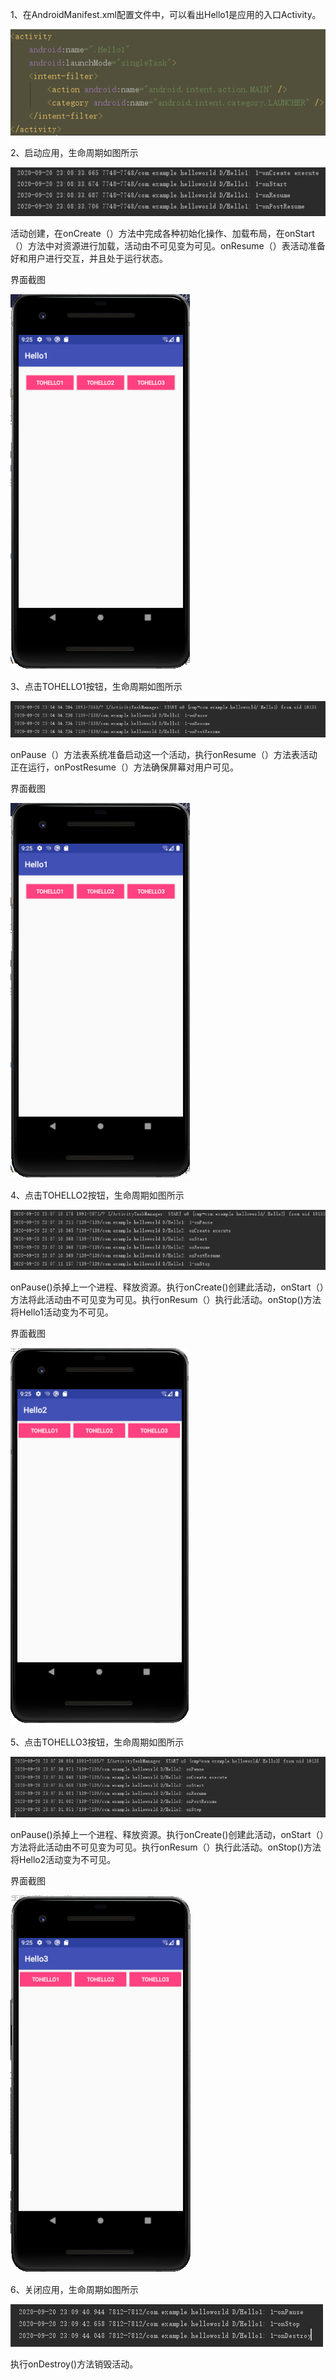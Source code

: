 1、在AndroidManifest.xml配置文件中，可以看出Hello1是应用的入口Activity。

![Image](https://github.com/mk272/2018118123_Android/raw/master/Lab_1/Lab_1_pictures/1.png)



2、启动应用，生命周期如图所示

![Image](https://github.com/mk272/2018118123_Android/raw/master/Lab_1/Lab_1_pictures/2_1.png)

活动创建，在onCreate（）方法中完成各种初始化操作、加载布局，在onStart（）方法中对资源进行加载，活动由不可见变为可见。onResume（）表活动准备好和用户进行交互，并且处于运行状态。

界面截图

![Image](https://github.com/mk272/2018118123_Android/raw/master/Lab_1/Lab_1_pictures/2_2.png)

3、点击TOHELLO1按钮，生命周期如图所示

![Image](https://github.com/mk272/2018118123_Android/raw/master/Lab_1/Lab_1_pictures/3_1.png)

onPause（）方法表系统准备启动这一个活动，执行onResume（）方法表活动正在运行，onPostResume（）方法确保屏幕对用户可见。

界面截图

![Image](https://github.com/mk272/2018118123_Android/raw/master/Lab_1/Lab_1_pictures/3_2.png)

4、点击TOHELLO2按钮，生命周期如图所示

![Image](https://github.com/mk272/2018118123_Android/raw/master/Lab_1/Lab_1_pictures/4_1.png)

onPause()杀掉上一个进程、释放资源。执行onCreate()创建此活动，onStart（）方法将此活动由不可见变为可见。执行onResum（）执行此活动。onStop()方法将Hello1活动变为不可见。

界面截图

![Image](https://github.com/mk272/2018118123_Android/raw/master/Lab_1/Lab_1_pictures/4_2.png)

5、点击TOHELLO3按钮，生命周期如图所示

![Image](https://github.com/mk272/2018118123_Android/raw/master/Lab_1/Lab_1_pictures/5_1.png)

onPause()杀掉上一个进程、释放资源。执行onCreate()创建此活动，onStart（）方法将此活动由不可见变为可见。执行onResum（）执行此活动。onStop()方法将Hello2活动变为不可见。

界面截图

![Image](https://github.com/mk272/2018118123_Android/raw/master/Lab_1/Lab_1_pictures/5_2.png)

6、关闭应用，生命周期如图所示

![Image](https://github.com/mk272/2018118123_Android/raw/master/Lab_1/Lab_1_pictures/6.png)

执行onDestroy()方法销毁活动。